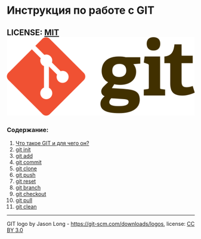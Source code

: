 # Инструкция по работе с GIT

LICENSE: [MIT](license.md)
![](assets/Git-logo.svg.png)
---
### Содержание:
1. [Что такое GIT и для чего он?](gitis.md)
2. [git init](init.md)
3. [git add](add.md)
4. [git commit](commit.md)
5. [git clone](clone.md)
6. [git push](push.md)
7. [git reset](reset.md)
8. [git branch](branch.md)
9. [git checkout](checkout.md)
10. [git pull](pull.md)
11. [git clean](clean.md)
---
GIT logo by Jason Long - https://git-scm.com/downloads/logos, license: [CC BY 3.0](https://creativecommons.org/licenses/by/3.0)